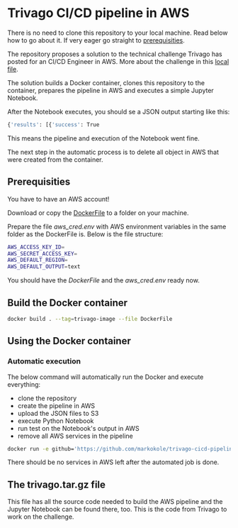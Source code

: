 # Trivago CI/CD pipeline in AWS

There is no need to clone this repository to your local machine. Read below how to go about it. If very eager go straight to [prerequisities](##Prerequisities).

The repository proposes a solution to the technical challenge Trivago has posted for an CI/CD Engineer in AWS. More about the challenge in this [local file](Instructions.md).

The solution builds a Docker container, clones this repository to the container, prepares the pipeline in AWS and executes a simple Jupyter Notebook.

After the Notebook executes, you should se a JSON output starting like this:

```bash
{'results': [{'success': True
```

This means the pipeline and execution of the Notebook went fine.

The next step in the automatic process is to delete all object in AWS that were created from the container.

## Prerequisities

You have to have an AWS account!

Download or copy the [DockerFile](https://github.com/markokole/trivago-cicd-pipeline-aws/blob/master/docker/DockerFile) to a folder on your machine.

Prepare the file *aws_cred.env* with AWS environment variables in the same folder as the DockerFile is. Below is the file structure:

```bash
AWS_ACCESS_KEY_ID=
AWS_SECRET_ACCESS_KEY=
AWS_DEFAULT_REGION=
AWS_DEFAULT_OUTPUT=text
```

You should have the *DockerFile* and the *aws_cred.env* ready now.

## Build the Docker container

```bash
docker build . --tag=trivago-image --file DockerFile
```

## Using the Docker container

### Automatic execution

The below command will automatically run the Docker and execute everything:

* clone the repository
* create the pipeline in AWS
* upload the JSON files to S3
* execute Python Notebook
* run test on the Notebook's output in AWS
* remove all AWS services in the pipeline

```bash
docker run -e github='https://github.com/markokole/trivago-cicd-pipeline-aws.git' -e bucketname='trivago-s3bucket' --env-file "aws_cred.env" -it trivago-image
```

There should be no services in AWS left after the automated job is done.

## The trivago.tar.gz file

This file has all the source code needed to build the AWS pipeline and the Jupyter Notebook can be found there, too. This is the code from Trivago to work on the challenge.
